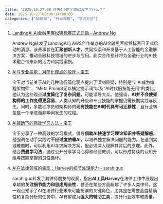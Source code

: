 ```yaml
---
title: "2025.10.27.08 过去4小时全球AI发生了什么？"
date: 2025-10-27T08:00:14+08:00
categories: ["AI新闻", "行业观察", "学习方法"]
---
```


1.  [LandingAI AI金融黑客松锦标赛正式启动 - Andrew Ng](https://x.com/AndrewYNg/status/1982584946951938339)

    Andrew Ng转发了LandingAI与AWS合作举办的AI金融黑客松锦标赛已正式启动的消息。该赛事旨在**汇聚创新人才**，共同探索和开发基于人工智能的金融解决方案，推动金融科技领域的进步与应用。此次合作预计将为金融行业的AI技术融合带来新的活力和实践案例。

2.  [AI与专业技能：对简化观点的驳斥 - 宝玉](https://x.com/dotey/status/1982574773541450005)

    宝玉对当前关于AI的几种流行简化观点提出了深刻质疑，特别是“让AI成为编程架构师”、“Meta Prompt足以搞定提示词”以及“AI时代旧技能无用”的类比。他认为这些观点**过度简化了复杂问题**，可能误导大众。他强调，**AI并不会使架构师的工作变得更容易**，人类认知的升级和专业技能的掌握仍需长期实践与反思。同时，多数程序员和架构师的**现有技能在AI时代具有可迁移性**，且行业转型是一个渐进而非瞬间发生的过程。

3.  [AI辅助下的高效学习方法 - 宝玉](https://x.com/dotey/status/1982545679160590816)

    宝玉分享了一种高效的学习模式，倡导**借助AI快速学习理论知识并答疑解惑**。他强调在动手实践时**不应过度依赖AI**，以培养独立解决问题的能力。在遇到实践难题时，可以利用AI寻求解决方案，但必须深入理解其背后的原理。此外，结合**费曼学习法**，通过公开分享学习心得和经验教训，可以形成持续的认知升级与技能掌握的良性循环。

4.  [AI在法律领域的表现：Harvey的细节处理能力 - sarah guo](https://x.com/saranormous/status/1982543453109338114)

    sarah guo转发了其律师朋友的观察，指出**AI工具Harvey**在法律工作中展现出卓越的**关注细节能力和思虑周全性**，甚至在某些方面超越了许多人类律师。这一观点预示了AI在法律行业未来可能扮演的关键角色，尤其是在需要高度精确性和复杂分析的任务中，AI有望成为**强大的辅助工具**，提升行业效率和质量。